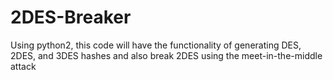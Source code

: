 # 2DES-Breaker
Using python2, this code will have the functionality of generating DES, 2DES, and 3DES hashes and also break 2DES using the meet-in-the-middle attack
